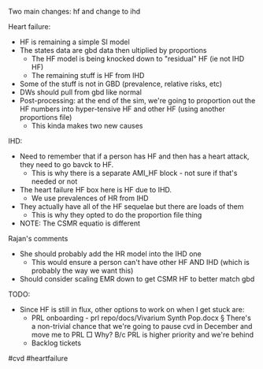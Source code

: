 Two main changes: hf and change to ihd

Heart failure:
- HF is remaining a simple SI model
- The states data are gbd data then ultiplied by proportions
    - The HF model is being knocked down to "residual" HF (ie not IHD HF)
    - The remaining stuff is HF from IHD
- Some of the stuff is not in GBD (prevalence, relative risks, etc)
- DWs should pull from gbd like normal
- Post-processing: at the end of the sim, we're going to proportion out the HF numbers into hyper-tensive HF and other HF (using another proportions file)
    - This kinda makes two new causes

IHD:
- Need to remember that if a person has HF and then has a heart attack, they need to go bavck to HF. 
    - This is why there is a separate AMI_HF block - not sure if that's needed or not
- The heart failure HF box here is HF due to IHD. 
    - We use prevalences of HR from IHD
- They actually have all of the HF sequelae but there are loads of them
    - This is why they opted to do the proportion file thing
- NOTE: The CSMR equatio is different

Rajan's comments
- She should probably add the HR model into the IHD one
    - This would ensure a person can't have other HF AND IHD (which is probably the way we want this)
- Should consider scaling EMR down to get CSMR HF to better match gbd

TODO:
- Since HF is still in flux, other options to work on when I get stuck are:
    - PRL onboarding - prl repo/docs/Vivarium Synth Pop.docx
        § There's a non-trivial chance that we're going to pause cvd in December and move me to PRL
            □ Why? B/c PRL is higher priority and we're behind
    - Backlog tickets

#cvd #heartfailure 